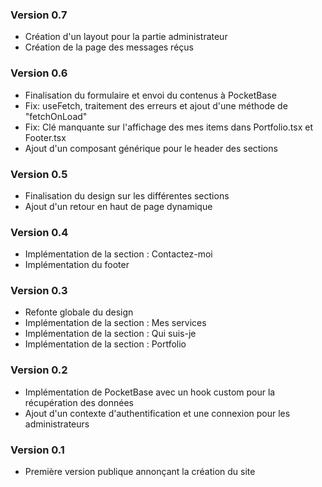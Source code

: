 ### Version 0.7

- Création d'un layout pour la partie administrateur
- Création de la page des messages réçus

### Version 0.6

- Finalisation du formulaire et envoi du contenus à PocketBase
- Fix: useFetch, traitement des erreurs et ajout d'une méthode de "fetchOnLoad"
- Fix: Clé manquante sur l'affichage des mes items dans Portfolio.tsx et Footer.tsx
- Ajout d'un composant générique pour le header des sections

### Version 0.5

- Finalisation du design sur les différentes sections
- Ajout d'un retour en haut de page dynamique

### Version 0.4

- Implémentation de la section : Contactez-moi
- Implémentation du footer

### Version 0.3

- Refonte globale du design
- Implémentation de la section : Mes services
- Implémentation de la section : Qui suis-je
- Implémentation de la section : Portfolio

### Version 0.2

- Implémentation de PocketBase avec un hook custom pour la récupération des données
- Ajout d'un contexte d'authentification et une connexion pour les administrateurs

### Version 0.1

- Première version publique annonçant la création du site
